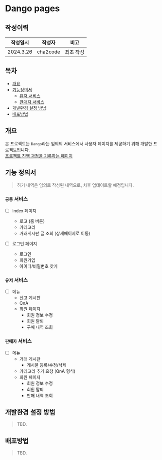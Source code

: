 # Dango pages

## 작성이력
| 작성일시       | 작성자 | 비고    |
|------------|-----|-------|
| 2024.3.26 | cha2code | 최초 작성 |


## 목차
* [개요](#개요)
* [기능정의서](#기능-정의서)
    * [유저 서비스](#유저-서비스)
    * [판매자 서비스](#판매자-서비스)
* [개발환경 설정 방법](#개발환경-설정-방법)
* [배포방법](#배포방법)


## 개요
본 프로젝트는 `Dango`라는 임의의 서비스에서 사용자 페이지를 제공하기 위해 개발한 프로젝트입니다.  
[프로젝트 진행 과정을 기록하는 페이지](https://github.com/cha2code/daily_study/tree/main/record/dango)  


## 기능 정의서
> 하기 내역은 임의로 작성된 내역으로, 차후 업데이트할 예정입니다.

### `공통` 서비스
* [ ] Index 페이지
   * 로고 (홈 버튼)
   * 카테고리
   * 거래게시판 글 조회 (상세페이지로 이동)
     
* [ ] 로그인 페이지
   * 로그인
   * 회원가입
   * 아이디/비밀번호 찾기

### `유저` 서비스      
  * [ ] 메뉴
      * 신고 게시판
      * QnA
      * 회원 페이지
         * 회원 정보 수정
         * 회원 탈퇴
         * 구매 내역 조회

### `판매자` 서비스      
  * [ ] 메뉴
      * 거래 게시판
         * 게시물 등록/수정/삭제  
      * 카테고리 추가 요청 (QnA 형식)  
      * 회원 페이지
         * 회원 정보 수정
         * 회원 탈퇴
         * 판매 내역 조회

## 개발환경 설정 방법
> TBD. 

## 배포방법
> TBD.
